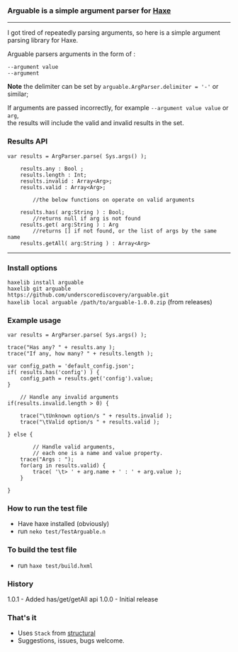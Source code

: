 ### Arguable is a simple argument parser for [Haxe](http://haxe.org/)
---

I got tired of repeatedly parsing arguments, so here is a simple argument parsing library for Haxe.

Arguable parsers arguments in the form of :   

`--argument value`   
`--argument`   

**Note** the delimiter can be set by `arguable.ArgParser.delimiter = '-'` or similar;

If arguments are passed incorrectly, for example `--argument value value` or `arg`,   
the results will include the valid and invalid results in the set.

### Results API

    var results = ArgParser.parse( Sys.args() );

        results.any : Bool ;
        results.length : Int;
        results.invalid : Array<Arg>;
        results.valid : Array<Arg>; 

            //the below functions on operate on valid arguments
            
        results.has( arg:String ) : Bool;
            //returns null if arg is not found
        results.get( arg:String ) : Arg 
            //returns [] if not found, or the list of args by the same name
        results.getAll( arg:String ) : Array<Arg>


---

### Install options

`haxelib install arguable`   
`haxelib git arguable https://github.com/underscorediscovery/arguable.git`    
`haxelib local arguable /path/to/arguable-1.0.0.zip` (from releases)   
 

### Example usage

    var results = ArgParser.parse( Sys.args() );

    trace("Has any? " + results.any );
    trace("If any, how many? " + results.length );

    var config_path = 'default_config.json';
    if( results.has('config') ) {
        config_path = results.get('config').value;
    }

    	// Handle any invalid arguments
    if(results.invalid.length > 0) {

    	trace("\tUnknown option/s " + results.invalid );
    	trace("\tValid option/s " + results.valid );

    } else {

    		// Handle valid arguments, 
    		// each one is a name and value property.
    	trace("Args : ");
		for(arg in results.valid) {
            trace( '\t> ' + arg.name + ' : ' + arg.value );
		}

    }

### How to run the test file
	
- Have haxe installed (obviously)
- run `neko test/TestArguable.n`

### To build the test file
- run `haxe test/build.hxml`

### History
1.0.1 - Added has/get/getAll api
1.0.0 - Initial release

### That's it

- Uses `Stack` from [structural](http://github.com/underscorediscovery/structural)
- Suggestions, issues, bugs welcome.


